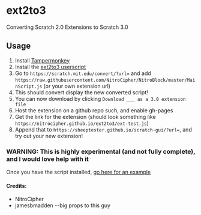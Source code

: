 # ext2to3
Converting Scratch 2.0 Extensions to Scratch 3.0

## Usage
1. Install [Tampermonkey](https://chrome.google.com/webstore/detail/tampermonkey/dhdgffkkebhmkfjojejmpbldmpobfkfo?hl=en)
2. Install the [ext2to3 userscript](https://github.com/NitroCipher/ext2to3/raw/master/ext2to3.user.js)
3. Go to ```https://scratch.mit.edu/convert/?url=``` and add ```https://raw.githubusercontent.com/NitroCipher/NitroBlock/master/MainScript.js``` (or your own extension url)
4. This should convert display the new converted script!
5. You can now download by clicking ```Download ___ as a 3.0 extension file```
6. Host the extension on a github repo such, and enable gh-pages
7. Get the link for the extension (should look something like ```https://nitrocipher.github.io/ext2to3/ext-test.js```)
8. Append that to ```https://sheeptester.github.io/scratch-gui/?url=```, and try out your new extension!

### WARNING: This is highly experimental (and not fully complete), and I would love help with it

Once you have the script installed, [go here for an example](https://scratch.mit.edu/convert/?url=https://raw.githubusercontent.com/NitroCipher/NitroBlock/master/MainScript.js)


#### Credits:
* NitroCipher
* jamesbmadden --big props to this guy
